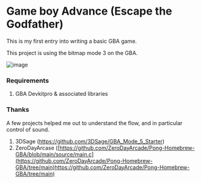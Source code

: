 # Game boy Advance (Escape the Godfather)

This is my first entry into writing a basic GBA game. 

This project is using the bitmap mode 3 on the GBA. 

![image](https://github.com/scassar/GBA-ETG/assets/2356898/60ea322e-4bca-497c-af66-064ee96cc00f)

### Requirements

1) GBA Devkitpro & associated libraries


### Thanks

A few projects helped me out to understand the flow, and in particular control of sound. 

1) 3DSage (https://github.com/3DSage/GBA_Mode_5_Starter)
2) ZeroDayArcase ([https://github.com/ZeroDayArcade/Pong-Homebrew-GBA/blob/main/source/main.c](https://github.com/ZeroDayArcade/Pong-Homebrew-GBA/tree/main)https://github.com/ZeroDayArcade/Pong-Homebrew-GBA/tree/main)
